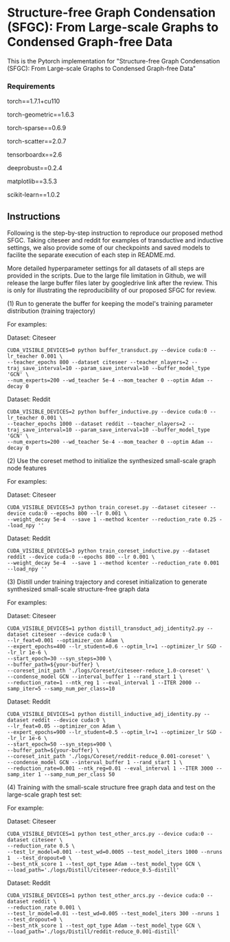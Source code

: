 # Structure-free Graph Condensation (SFGC): From Large-scale Graphs to Condensed Graph-free Data

This is the Pytorch implementation for "Structure-free Graph Condensation (SFGC): From Large-scale Graphs to Condensed Graph-free Data"

### Requirements

torch==1.7.1+cu110

torch-geometric==1.6.3

torch-sparse==0.6.9

torch-scatter==2.0.7

tensorboardx==2.6

deeprobust==0.2.4

matplotlib==3.5.3

scikit-learn==1.0.2


## Instructions

Following is the step-by-step instruction to reproduce our proposed method SFGC. 
Taking citeseer and reddit for examples of transductive and inductive settings, we also provide some of our checkpoints 
and saved models to facilite the separate execution of each step in README.md.

More detailed hyperparameter settings for all datasets of all steps are provided in the scripts.
Due to the large file limitation in Github, we will release the large buffer files later by googledrive link after the review.
This is only for illustrating the reproducibility of our proposed SFGC for review.

(1) Run to generate the buffer for keeping the model's training parameter distribution (training trajectory)

For examples:

Dataset: Citeseer

```
CUDA_VISIBLE_DEVICES=0 python buffer_transduct.py --device cuda:0 --lr_teacher 0.001 \
--teacher_epochs 800 --dataset citeseer --teacher_nlayers=2 --traj_save_interval=10 --param_save_interval=10 --buffer_model_type 'GCN' \
--num_experts=200 --wd_teacher 5e-4 --mom_teacher 0 --optim Adam --decay 0
```

Dataset: Reddit

```
CUDA_VISIBLE_DEVICES=2 python buffer_inductive.py --device cuda:0 --lr_teacher 0.001 \
--teacher_epochs 1000 --dataset reddit --teacher_nlayers=2 --traj_save_interval=10 --param_save_interval=10 --buffer_model_type 'GCN' \
--num_experts=200 --wd_teacher 5e-4 --mom_teacher 0 --optim Adam --decay 0
```

(2) Use the coreset method to initialize the synthesized small-scale graph node features

For examples:

Dataset: Citeseer

```
CUDA_VISIBLE_DEVICES=3 python train_coreset.py --dataset citeseer --device cuda:0 --epochs 800 --lr 0.001 \
--weight_decay 5e-4  --save 1 --method kcenter --reduction_rate 0.25 --load_npy ''
```

Dataset: Reddit

```
CUDA_VISIBLE_DEVICES=3 python train_coreset_inductive.py --dataset reddit --device cuda:0 --epochs 800 --lr 0.001 \
--weight_decay 5e-4  --save 1 --method kcenter --reduction_rate 0.001 --load_npy ''
```

(3) Distill under training trajectory and coreset initialization to generate synthesized small-scale structure-free graph data

For examples:

Dataset: Citeseer

```
CUDA_VISIBLE_DEVICES=1 python distill_transduct_adj_identity2.py --dataset citeseer --device cuda:0 \
--lr_feat=0.001 --optimizer_con Adam \
--expert_epochs=400 --lr_student=0.6 --optim_lr=1 --optimizer_lr SGD --lr_lr 1e-6 \
--start_epoch=30 --syn_steps=300 \
--buffer_path=${your-buffer} \
--coreset_init_path './logs/Coreset/citeseer-reduce_1.0-coreset' \
--condense_model GCN --interval_buffer 1 --rand_start 1 \
--reduction_rate=1 --ntk_reg 1 --eval_interval 1 --ITER 2000 --samp_iter=5 --samp_num_per_class=10 
```

Dataset: Reddit

```
CUDA_VISIBLE_DEVICES=1 python distill_inductive_adj_identity.py --dataset reddit --device cuda:0 \
--lr_feat=0.05 --optimizer_con Adam \
--expert_epochs=900 --lr_student=0.5 --optim_lr=1 --optimizer_lr SGD --lr_lr 1e-6 \
--start_epoch=50 --syn_steps=900 \
--buffer_path=${your-buffer} \
--coreset_init_path './logs/Coreset/reddit-reduce_0.001-coreset' \
--condense_model GCN --interval_buffer 1 --rand_start 1 \
--reduction_rate=0.001 --ntk_reg=0.01 --eval_interval 1 --ITER 3000 --samp_iter 1 --samp_num_per_class 50
```

(4) Training with the small-scale structure free graph data and test on the large-scale graph test set:

For example:

Dataset: Citeseer

```
CUDA_VISIBLE_DEVICES=1 python test_other_arcs.py --device cuda:0 --dataset citeseer \
--reduction_rate 0.5 \
--test_lr_model=0.001 --test_wd=0.0005 --test_model_iters 1000 --nruns 1  --test_dropout=0 \
--best_ntk_score 1 --test_opt_type Adam --test_model_type GCN \
--load_path='./logs/Distill/citeseer-reduce_0.5-distill'
```
Dataset: Reddit

```
CUDA_VISIBLE_DEVICES=1 python test_other_arcs.py --device cuda:0 --dataset reddit \
--reduction_rate 0.001 \
--test_lr_model=0.01 --test_wd=0.005 --test_model_iters 300 --nruns 1  --test_dropout=0 \
--best_ntk_score 1 --test_opt_type Adam --test_model_type GCN \
--load_path='./logs/Distill/reddit-reduce_0.001-distill'
```
